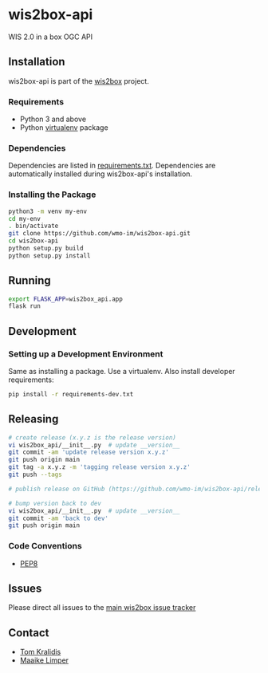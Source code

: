 # wis2box-api

WIS 2.0 in a box OGC API

## Installation

wis2box-api is part of the [wis2box](https://docs.wis2box.wis.wmo.int) project.

### Requirements

* Python 3 and above
* Python [virtualenv](https://virtualenv.pypa.io/) package

### Dependencies

Dependencies are listed in [requirements.txt](requirements.txt). Dependencies
are automatically installed during wis2box-api's installation.

### Installing the Package

```bash
python3 -m venv my-env
cd my-env
. bin/activate
git clone https://github.com/wmo-im/wis2box-api.git
cd wis2box-api
python setup.py build
python setup.py install
```

## Running

```bash
export FLASK_APP=wis2box_api.app
flask run
```

## Development

### Setting up a Development Environment

Same as installing a package.  Use a virtualenv.  Also install developer
requirements:

```bash
pip install -r requirements-dev.txt
```

## Releasing

```bash
# create release (x.y.z is the release version)
vi wis2box_api/__init__.py  # update __version__
git commit -am 'update release version x.y.z'
git push origin main
git tag -a x.y.z -m 'tagging release version x.y.z'
git push --tags

# publish release on GitHub (https://github.com/wmo-im/wis2box-api/releases/new)

# bump version back to dev
vi wis2box_api/__init__.py  # update __version__
git commit -am 'back to dev'
git push origin main
```

### Code Conventions

* [PEP8](https://www.python.org/dev/peps/pep-0008)

## Issues

Please direct all issues to the [main wis2box issue tracker](https://github.com/wmo-im/wis2box/issues)

## Contact

* [Tom Kralidis](https://github.com/tomkralidis)
* [Maaike Limper](https://github.com/maaikelimper)
